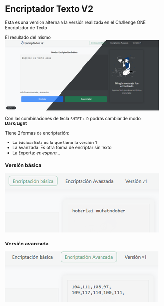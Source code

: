 # Encriptador Texto V2

Esta es una versión alterna a la versión realizada en el Challenge ONE Encriptador de Texto

El resultado del mismo
![preview](Preview.png)

Con las combinaciones de tecla `SHIFT` + `D` podrás cambiar de modo **Dark**/**Light**

Tiene 2 formas de encriptación:
 - La básica: Esta es la que tiene la versión 1
 - La Avanzada: Es otra forma de encriptar sin texto
 - La Experta: _en espera..._


### Versión básica
![Versión básica](encriptador_basico.png)

### Versión avanzada
![Versión avanzada](encriptador_avanzado.png)